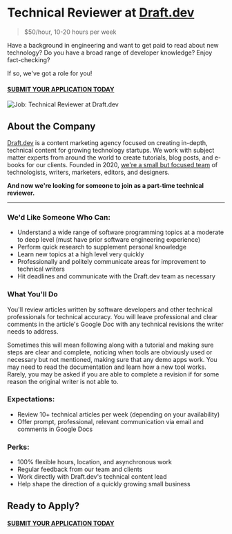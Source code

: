# Technical Reviewer at [Draft.dev](https://draft.dev/)
> $50/hour, 10-20 hours per week

Have a background in engineering and want to get paid to read about new technology? Do you have a broad range of developer knowledge? Enjoy fact-checking?

If so, we've got a role for you!

#### [SUBMIT YOUR APPLICATION TODAY](https://airtable.com/shriklroIAfMCnnIi)

![Job: Technical Reviewer at Draft.dev](https://draft.dev/learn/assets/posts/programmer.png)

## About the Company
[Draft.dev](https://draft.dev/) is a content marketing agency focused on creating in-depth, technical content for growing technology startups. We work with subject matter experts from around the world to create tutorials, blog posts, and e-books for our clients. Founded in 2020, [we're a small but focused team](https://twitter.com/KarlLHughes/status/1337141695432024065) of technologists, writers, marketers, editors, and designers.

**And now we're looking for someone to join as a part-time technical reviewer.**

-----

### We'd Like Someone Who Can:
- Understand a wide range of software programming topics at a moderate to deep level (must have prior software engineering experience)
- Perform quick research to supplement personal knowledge
- Learn new topics at a high level very quickly
- Professionally and politely communicate areas for improvement to technical writers
- Hit deadlines and communicate with the Draft.dev team as necessary

### What You'll Do
You'll review articles written by software developers and other technical professionals for technical accuracy. You will leave professional and clear comments in the article's Google Doc with any technical revisions the writer needs to address.

Sometimes this will mean following along with a tutorial and making sure steps are clear and complete, noticing when tools are obviously used or necessary but not mentioned, making sure that any demo apps work.
You may need to read the documentation and learn how a new tool works. Rarely, you may be asked if you are able to complete a revision if for some reason the original writer is not able to.

### Expectations:
- Review 10+ technical articles per week (depending on your availability)
- Offer prompt, professional, relevant communication via email and comments in Google Docs

### Perks:
- 100% flexible hours, location, and asynchronous work
- Regular feedback from our team and clients
- Work directly with Draft.dev's technical content lead
- Help shape the direction of a quickly growing small business

## Ready to Apply?

#### [SUBMIT YOUR APPLICATION TODAY](https://airtable.com/shriklroIAfMCnnIi)
